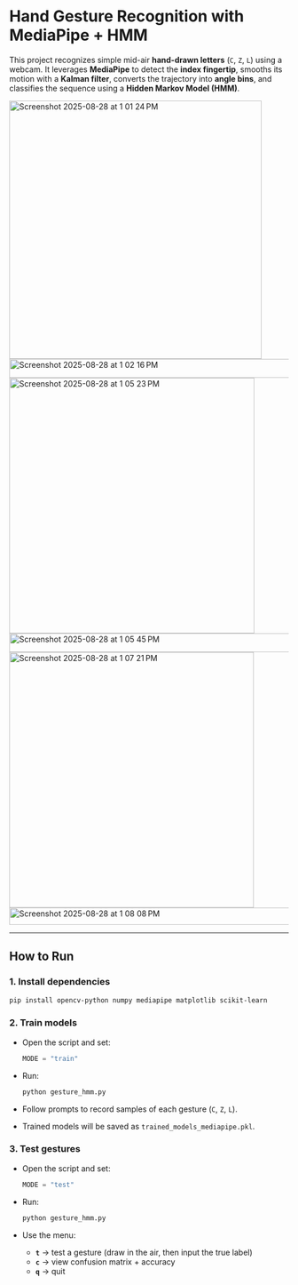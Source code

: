 # Hand Gesture Recognition with MediaPipe + HMM

This project recognizes simple mid-air **hand-drawn letters** (`C`, `Z`, `L`) using a webcam.
It leverages **MediaPipe** to detect the **index fingertip**, smooths its motion with a **Kalman filter**, converts the trajectory into **angle bins**, and classifies the sequence using a **Hidden Markov Model (HMM)**.

<img width="455" height="465" alt="Screenshot 2025-08-28 at 1 01 24 PM" src="https://github.com/user-attachments/assets/d889c64d-99e7-4150-8ea3-43cce2e6d5ab" />
<img width="681" height="34" alt="Screenshot 2025-08-28 at 1 02 16 PM" src="https://github.com/user-attachments/assets/b680fa58-ca4f-4074-b154-82c0fb0b9c92" />
<img width="442" height="460" alt="Screenshot 2025-08-28 at 1 05 23 PM" src="https://github.com/user-attachments/assets/7495db24-a184-47cc-a3f4-8fdd05917cfd" />
<img width="690" height="34" alt="Screenshot 2025-08-28 at 1 05 45 PM" src="https://github.com/user-attachments/assets/de10bf3f-c040-441c-b9be-aca3970948e4" />
<img width="441" height="460" alt="Screenshot 2025-08-28 at 1 07 21 PM" src="https://github.com/user-attachments/assets/d98413ee-2ef1-40fa-a422-373f3d9ec788" />
<img width="842" height="31" alt="Screenshot 2025-08-28 at 1 08 08 PM" src="https://github.com/user-attachments/assets/59c4c7c9-0299-470d-9bfa-03008cadf94e" />

---

## How to Run

### 1. Install dependencies

```bash
pip install opencv-python numpy mediapipe matplotlib scikit-learn
```

### 2. Train models

* Open the script and set:

  ```python
  MODE = "train"
  ```
* Run:

  ```bash
  python gesture_hmm.py
  ```
* Follow prompts to record samples of each gesture (`C`, `Z`, `L`).
* Trained models will be saved as `trained_models_mediapipe.pkl`.

### 3. Test gestures

* Open the script and set:

  ```python
  MODE = "test"
  ```
* Run:

  ```bash
  python gesture_hmm.py
  ```
* Use the menu:

  * **`t`** → test a gesture (draw in the air, then input the true label)
  * **`c`** → view confusion matrix + accuracy
  * **`q`** → quit
